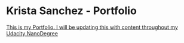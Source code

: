 Krista Sanchez - Portfolio
==========================

[This is my Portfolio. I will be updating this with content throughout my Udacity NanoDegree](http://kl319h.github.io/portfolio/)


